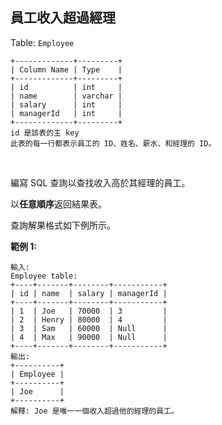 ## 員工收入超過經理

Table: `Employee`

```
+-------------+---------+
| Column Name | Type    |
+-------------+---------+
| id          | int     |
| name        | varchar |
| salary      | int     |
| managerId   | int     |
+-------------+---------+
id 是該表的主 key
此表的每一行都表示員工的 ID、姓名、薪水、和經理的 ID。
```

<br>

編寫 SQL 查詢以查找收入高於其經理的員工。

以**任意順序**返回結果表。

查詢解果格式如下例所示。
<br>

**範例 1:**

```
輸入: 
Employee table:
+----+-------+--------+-----------+
| id | name  | salary | managerId |
+----+-------+--------+-----------+
| 1  | Joe   | 70000  | 3         |
| 2  | Henry | 80000  | 4         |
| 3  | Sam   | 60000  | Null      |
| 4  | Max   | 90000  | Null      |
+----+-------+--------+-----------+
輸出: 
+----------+
| Employee |
+----------+
| Joe      |
+----------+
解釋: Joe 是唯一一個收入超過他的經理的員工。
```